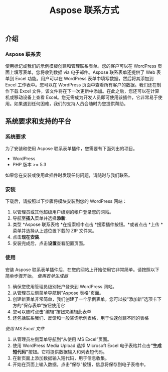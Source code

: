 ﻿---
title: Aspose 联系方式
second_title: Aspose Contact Form Documen
type: docs
url: /zh/aspose-contact-form/
description: 使用标记或我们的示例模板创建和管理联系表单。您的客户可以在 WordPress 页面上填写表单，您将收到数据 via 电子邮件。Aspose 联系表单还提供 Web 表单到 Excel 功能。用户可以在 WordPress 表单中填写数据，然后将其添加到 Excel 工作表中。您可以在 WordPress 页面中查看所有客户的数据
weight: 10
kwords: Excel, Office 云, REST API, 电子表格, PDF, CSV, Json, Markdwon, Aspose 联系表
---
## **介绍**
### **Aspose 联系表**
使用标记或我们的示例模板创建和管理联系表单。您的客户可以在 WordPress 页面上填写表单，您将收到数据 via 电子邮件。Aspose 联系表单还提供了 Web 表单到 Excel 功能。用户可以在 WordPress 表单中填写数据，然后将其添加到 Excel 工作表中。您可以在 WordPress 页面中查看所有客户的数据。我们还在制作下载 Excel 文件，该文件将在下一次更新中添加。在此之后，您还可以在计算机或移动设备上查看 Excel。您无需成为开发人员即可使用该插件，它非常易于使用。如果遇到任何困难，我们的支持人员会随时为您提供帮助。
## **系统要求和支持的平台**
### **系统要求**
为了安装和使用 Aspose 联系表单插件，您需要有下面列出的项目。

- WordPress
- PHP 版本 >= 5.3

如果您在安装或使用此插件时发现任何问题，请随时与我们联系。
### **安装**
下载后，请按照以下步骤将模块安装到您的 WordPress 网站：

1. 以管理员或其他超级用户级别的帐户登录您的网站。
1. 导航至**插入**菜单并选择**添新**.
1. 类型 \*Aspose 联系表格 \*在搜索框中点击 \*搜索插件按钮。\*或者点击 \*上传 \*菜单并选择从上述位置下载的 ZIP 文件夹。
1. 点击**现在安装**.
1. 安装完成后，点击**设置**查看配置页面。
### **使用**
安装 Aspose 联系表单插件后，在您的网站上开始使用它非常简单。请按照以下简单步骤开始。
*使用表单生成器*
1. 确保您使用管理员级别帐户登录到 WordPress 网站。
1. 从管理员左侧菜单导航到“Aspose 表格”页面。
1. 创建新表单非常简单，我们创建了一个示例表单，您可以按“添加新”选项卡下方的“保存表单”按钮使用它
1. 您可以随时点击“编辑”按钮来编辑此表单
1. 还包括联系我们、反馈和一般咨询示例表格，用于快速创建不同的表格

*使用 MS Excel 文件*
1. 从管理员左侧菜单导航到“从使用 MS Excel”页面。
1. 使用 WordPress Media Upload 选择 Microsoft Excel 电子表格并点击<strong>“生成短代码”</strong>按钮。它将提供数据输入和列表短代码。
1. 在新页面上添加数据输入短代码，用于信息收集。
1. 开始在页面上输入数据。点击“保存”按钮，信息将保存到电子表格中。
